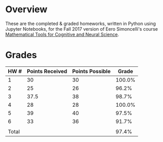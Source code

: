 # Overview

These are the completed & graded homeworks, written in Python using
Jupyter Notebooks, for the Fall 2017 version of Eero Simoncelli's course
[Mathematical Tools for Cognitive and Neural Science](http://www.cns.nyu.edu/~eero/math-tools/).

# Grades

| HW #      | Points Received   | Points Possible   | Grade     |
|-----------|-------------------|-------------------|-----------|
| 1         | 30                | 30                | 100.0%    |
| 2         | 25                | 26                | 96.2%     |
| 3         | 37.5              | 38                | 98.7%     |
| 4         | 28                | 28                | 100.0%    |
| 5         | 39                | 40                | 97.5%     |
| 6         | 33                | 36                | 91.7%     |
|           |                   |                   |           |
| Total     |                   |                   | 97.4%     |